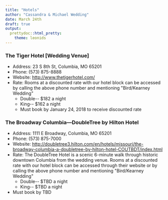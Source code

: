 ```yaml
---
title: "Hotels"
author: "Cassandra & Michael Wedding"
date: March 24th
draft: true
output:
  prettydoc::html_pretty:
    theme: leonids
---
```


<style>
header {
background-image: url(/Users/mwk/cassandra-michael-wedding.site/static/img/header2.jpeg) !important;
}
</style>

### The Tiger Hotel [Wedding Venue]
- Address: 23 S 8th St, Columbia, MO 65201
- Phone: (573) 875-8888
- Website: http://www.thetigerhotel.com/
- Rate: Rooms at a discounted rate with our hotel block can be accessed by calling the above phone number and mentioning "Bird/Kearney Wedding"
    - Double-- $182 a night
    - King-- $162 a night
    - Must book by January 24, 2018 to receive discounted rate

### The Broadway Columbia—DoubleTree by Hilton Hotel
- Address: 1111 E Broadway, Columbia, MO 65201
- Phone: (573) 875-7000
- Website: http://doubletree3.hilton.com/en/hotels/missouri/the-broadway-columbia-a-doubletree-by-hilton-hotel-COUTBDT/index.html
- Rate: The DoubleTree Hotel is a scenic 6-minute walk through historic downtown Columbia from the wedding venue. Rooms at a discounted rate with our hotel block can be accessed through their website or by calling the above phone number and mentioning "Bird/Kearney Wedding"
    - Double-- $TBD a night
    - King-- $TBD a night
- Must book by TBD
